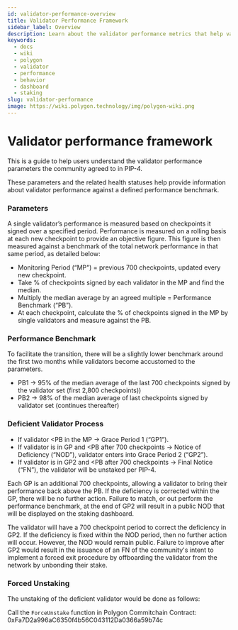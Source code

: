```yaml
---
id: validator-performance-overview
title: Validator Performance Framework
sidebar_label: Overview
description: Learn about the validator performance metrics that help validators self-regulate.
keywords:
  - docs
  - wiki
  - polygon
  - validator
  - performance
  - behavior
  - dashboard
  - staking
slug: validator-performance
image: https://wiki.polygon.technology/img/polygon-wiki.png
---
```


# Validator performance framework

This is a guide to help users understand the validator performance parameters the community agreed to in PIP-4.

These parameters and the related health statuses help provide information about validator performance against a defined performance benchmark. 


### Parameters

A single validator’s performance is measured based on checkpoints it signed over a specified period. Performance is measured on a rolling basis at each new checkpoint to provide an objective figure. This figure is then measured against a benchmark of the total network performance in that same period, as detailed below:

* Monitoring Period (“MP") = previous 700 checkpoints, updated every new checkpoint.
* Take % of checkpoints signed by each validator in the MP and find the median.
* Multiply the median average by an agreed multiple = Performance Benchmark (“PB”).
* At each checkpoint, calculate the % of checkpoints signed in the MP by single validators and measure against the PB.

### Performance Benchmark

To facilitate the transition, there will be a slightly lower benchmark around the first two months while validators become accustomed to the parameters.

* PB1 → 95% of the median average of the last 700 checkpoints signed by the validator set (first 2,800 checkpoints))
* PB2 → 98% of the median average of last checkpoints signed by validator set (continues thereafter)
 
### Deficient Validator Process

* If validator <PB in the MP → Grace Period 1 (“GP1”).
* If validator is in GP and <PB after 700 checkpoints → Notice of Deficiency (“NOD”), validator enters into Grace Period 2 (“GP2”).
* If validator is in GP2 and <PB after 700 checkpoints → Final Notice (“FN”), the validator will be unstaked per PIP-4.

Each GP is an additional 700 checkpoints, allowing a validator to bring their performance back above the PB. If the deficiency is corrected within the GP, there will be no further action. Failure to match, or out perform the performance benchmark, at the end of GP2 will result in a public NOD that will be displayed on the staking dashboard.

The validator will have a 700 checkpoint period to correct the deficiency in GP2. If the deficiency is fixed within the NOD period, then no further action will occur. However, the NOD would remain public. Failure to improve after GP2 would result in the issuance of an FN of the community's intent to implement a forced exit procedure by offboarding the validator from the network by unbonding their stake.

### Forced Unstaking

The unstaking of the deficient validator would be done as follows:

Call the `ForceUnstake` function in Polygon Commitchain Contract: 0xFa7D2a996aC6350f4b56C043112Da0366a59b74c
